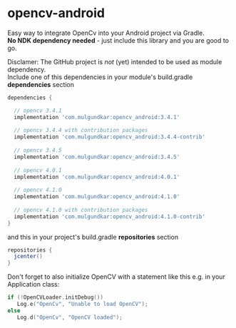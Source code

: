 # opencv-android
Easy way to integrate OpenCv into your Android project via Gradle.  
**No NDK dependency needed** - just include this library and you are good to go.  
  
Disclamer: 
The GitHub project is *not* (yet) intended to be used as module dependency.  
Include one of this dependencies in your module's build.gradle **dependencies** section

```groovy
dependencies {

  // opencv 3.4.1
  implementation 'com.mulgundkar:opencv_android:3.4.1'
  
  // opencv 3.4.4 with contribution packages
  implementation 'com.mulgundkar:opencv_android:3.4.4-contrib'
  
  // opencv 3.4.5
  implementation 'com.mulgundkar:opencv_android:3.4.5'
 
  // opencv 4.0.1
  implementation 'com.mulgundkar:opencv_android:4.0.1'
  
  // opencv 4.1.0
  implementation 'com.mulgundkar:opencv_android:4.1.0'
  
  // opencv 4.1.0 with contribution packages
  implementation 'com.mulgundkar:opencv_android:4.1.0-contrib'
}
```

and this in your project's build.gradle **repositories** section
```groovy
repositories {
  jcenter()
}
```

Don't forget to also initialize OpenCV with a statement like this e.g. in your Application class:
```kotlin
if (!OpenCVLoader.initDebug())
   Log.e("OpenCv", "Unable to load OpenCV");
else
   Log.d("OpenCv", "OpenCV loaded");
```

